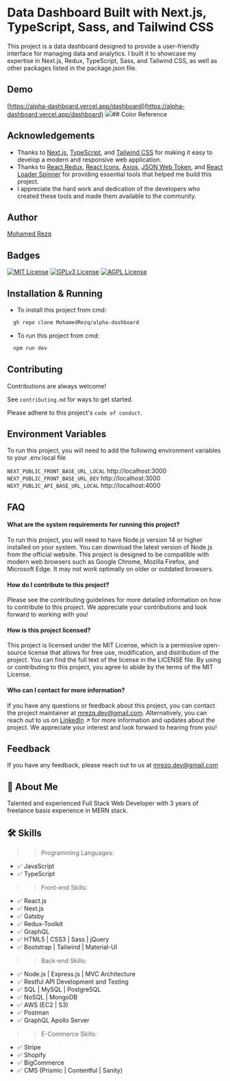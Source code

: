 # Data Dashboard Built with Next.js, TypeScript, Sass, and Tailwind CSS

This project is a data dashboard designed to provide a user-friendly interface for managing data and analytics. I built it to showcase my expertise in Next.js, Redux, TypeScript, Sass, and Tailwind CSS, as well as other packages listed in the package.json file.

## Demo

[https://alpha-dashboard.vercel.app/dashboard](https://alpha-dashboard.vercel.app/dashboard)
![](https://github.com/MohamedRezq/alpha-dashboard/blob/master/alpha.PNG)## Color Reference

## Acknowledgements

- Thanks to [Next.js](https://nextjs.org/), [TypeScript](https://www.typescriptlang.org/), and [Tailwind CSS](https://tailwindcss.com/) for making it easy to develop a modern and responsive web application.
- Thanks to [React Redux](https://redux.js.org/), [React Icons](https://react-icons.github.io/react-icons/search), [Axios](https://www.axios.com/), [JSON Web Token](https://jwt.io/), and [React Loader Spinner](https://www.npmjs.com/package/react-loader-spinner) for providing essential tools that helped me build this project.
- I appreciate the hard work and dedication of the developers who created these tools and made them available to the community.

## Author

[Mohamed Rezq](https://github.com/MohamedRezq)

## Badges

[![MIT License](https://img.shields.io/badge/License-MIT-green.svg)](https://choosealicense.com/licenses/mit/)
[![GPLv3 License](https://img.shields.io/badge/License-GPL%20v3-yellow.svg)](https://opensource.org/licenses/)
[![AGPL License](https://img.shields.io/badge/license-AGPL-blue.svg)](http://www.gnu.org/licenses/agpl-3.0)

## Installation & Running

- To install this project from cmd:

```bash
  gh repo clone MohamedRezq/alpha-dashboard
```

- To run this project from cmd:

```bash
  npm run dev
```

## Contributing

Contributions are always welcome!

See `contributing.md` for ways to get started.

Please adhere to this project's `code of conduct`.

## Environment Variables

To run this project, you will need to add the following environment variables to your .env.local file

`NEXT_PUBLIC_FRONT_BASE_URL_LOCAL`
http://localhost:3000
`NEXT_PUBLIC_FRONT_BASE_URL_DEV`
http://localhost:3000
`NEXT_PUBLIC_API_BASE_URL_LOCAL`
http://localhost:4000

## FAQ

#### What are the system requirements for running this project?

To run this project, you will need to have Node.js version 14 or higher installed on your system. You can download the latest version of Node.js from the official website. This project is designed to be compatible with modern web browsers such as Google Chrome, Mozilla Firefox, and Microsoft Edge. It may not work optimally on older or outdated browsers.

#### How do I contribute to this project?

Please see the contributing guidelines for more detailed information on how to contribute to this project. We appreciate your contributions and look forward to working with you!

#### How is this project licensed?

This project is licensed under the MIT License, which is a permissive open-source license that allows for free use, modification, and distribution of the project. You can find the full text of the license in the LICENSE file. By using or contributing to this project, you agree to abide by the terms of the MIT License.

#### Who can I contact for more information?

If you have any questions or feedback about this project, you can contact the project maintainer at [mrezq.dev@gmail.com](mrezq.dev@gmail.com). Alternatively, you can reach out to us on [LinkedIn](https://www.linkedin.com/in/mohamed-rezq-2021/) ↗ for more information and updates about the project. We appreciate your interest and look forward to hearing from you!

## Feedback

If you have any feedback, please reach out to us at [mrezq.dev@gmail.com](mailto:mrezq.dev@gmail.com)

## 🚀 About Me

Talented and experienced Full Stack Web Developer with 3 years of freelance basis experience in MERN stack.

## 🛠 Skills

> > Programming Languages:

- ✅ JavaScript
- ✅ TypeScript

> > Front-end Skills:

- ✅ React.js
- ✅ Next.js
- ✅ Gatsby
- ✅ Redux-Toolkit
- ✅ GraphQL
- ✅ HTML5 | CSS3 | Sass | jQuery
- ✅ Bootstrap | Tailwind | Material-UI

> > Back-end Skills:

- ✅ Node.js | Express.js | MVC Architecture
- ✅ Restful API Development and Testing
- ✅ SQL | MySQL | PostgreSQL
- ✅ NoSQL | MongoDB
- ✅ AWS (EC2 | S3)
- ✅ Postman
- ✅ GraphQL Apollo Server

> > E-Commerce Skills:

- ✅ Stripe
- ✅ Shopify
- ✅ BigCommerce
- ✅ CMS (Prismic | Contentful | Sanity)
